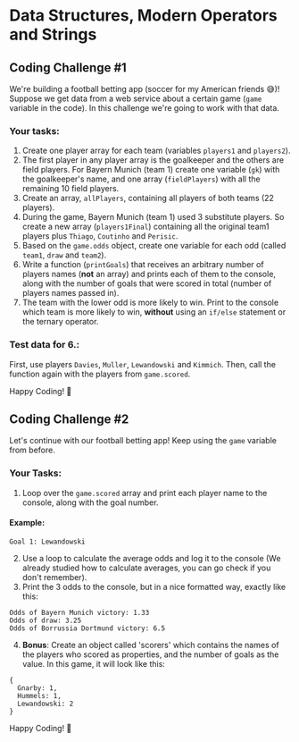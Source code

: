 # Data Structures, Modern Operators and Strings

## Coding Challenge #1

We're building a football betting app (soccer for my American friends 😅)! Suppose we get data from a web service about a certain game (`game` variable in the code). In this challenge we're going to work with that data.

### Your tasks:

1. Create one player array for each team (variables `players1` and `players2`).
2. The first player in any player array is the goalkeeper and the others are field players. For Bayern Munich (team 1) create one variable (`gk`) with the goalkeeper's name, and one array (`fieldPlayers`) with all the remaining 10 field players.
3. Create an array, `allPlayers`, containing all players of both teams (22 players).
4. During the game, Bayern Munich (team 1) used 3 substitute players. So create a new array (`players1Final`) containing all the original team1 players plus `Thiago`, `Coutinho` and `Perisic`.
5. Based on the `game.odds` object, create one variable for each odd (called `team1`, `draw` and `team2`).
6. Write a function (`printGoals`) that receives an arbitrary number of players names (**not** an array) and prints each of them to the console, along with the number of goals that were scored in total (number of players names passed in).
7. The team with the lower odd is more likely to win. Print to the console which team is more likely to win, **without** using an `if/else` statement or the ternary operator.

### Test data for 6.:

First, use players `Davies`, `Muller`, `Lewandowski` and `Kimmich`. Then, call the function again with the players from `game.scored`.

Happy Coding! 🚀

## Coding Challenge #2

Let's continue with our football betting app! Keep using the `game` variable from before.

### Your Tasks:

1. Loop over the `game.scored` array and print each player name to the console, along with the goal number.

#### Example:

```
Goal 1: Lewandowski
```

2. Use a loop to calculate the average odds and log it to the console (We already studied how to calculate averages, you can go check if you don't remember).
3. Print the 3 odds to the console, but in a nice formatted way, exactly like this:

```
Odds of Bayern Munich victory: 1.33
Odds of draw: 3.25
Odds of Borrussia Dortmund victory: 6.5
```

4. **Bonus**: Create an object called 'scorers' which contains the names of the players who scored as properties, and the number of goals as the value. In this game, it will look like this:

```
{
  Gnarby: 1,
  Hummels: 1,
  Lewandowski: 2
}
```

Happy Coding! 🚀
